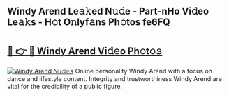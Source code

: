 ## Windy Arend Le𝚊𝚔ed N𝚞𝚍e - Part-nHo Vi𝚍eo Le𝚊𝚔s - H𝚘t O𝚗lyf𝚊ns Ph𝚘tos fe6FQ

# <h2><a href="http://hf20yv.feru.top/?c=Windy+Arend">🔗 👉 🔴 Windy Arend Vi𝚍𝚎o Ph𝚘t𝚘𝚜</a></h2>

[![Windy Arend Nu𝚍𝚎s](https://i.imgur.com/0TWrTi3.gif)](http://hf20yv.feru.top/?c=Windy+Arend)
Online personality Windy Arend with a focus on dance and lifestyle content. Integrity and trustworthiness Windy Arend are vital for the credibility of a public figure. 
